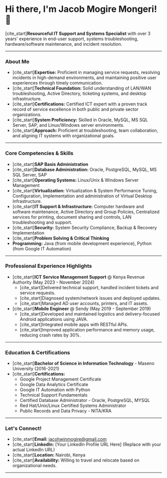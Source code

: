 # Hi there, I'm Jacob Mogire Mongeri! 👋

[cite_start]**Resourceful IT Support and Systems Specialist** with over 3 years' experience in end-user support, systems troubleshooting, hardware/software maintenance, and incident resolution. 

---

### About Me

* [cite_start]**Expertise:** Proficient in managing service requests, resolving incidents in high-demand environments, and maintaining positive user experiences through timely communication. 
* [cite_start]**Technical Foundation:** Solid understanding of LAN/WAN troubleshooting, Active Directory, ticketing systems, and desktop infrastructure. 
* [cite_start]**Certifications:** Certified ICT expert with a proven track record of service excellence in both public and private sector organizations. 
* [cite_start]**System Proficiency:** Skilled in Oracle, MySQL, MS SQL Server, SAP, and Linux/Windows server environments. 
* [cite_start]**Approach:** Proficient at troubleshooting, team collaboration, and aligning IT systems with organizational goals. 

---

### Core Competencies & Skills

* [cite_start]**SAP Basis Administration** 
* [cite_start]**Database Administration:** Oracle, PostgreSQL, MySQL, MS SQL Server, SAP 
* [cite_start]**Operating Systems:** Linux/Unix & Windows Server Management 
* [cite_start]**Virtualization:** Virtualization & System Performance Tuning, Configuration, Implementation and administration of Virtual Desktop Infrastructure. 
* [cite_start]**IT Support & Infrastructure:** Computer hardware and software maintenance, Active Directory and Group Policies, Centralized services for printing, document sharing and controls, LAN troubleshooting and support. 
* [cite_start]**Security:** System Security Compliance, Backup & Recovery Implementation 
* [cite_start]**Problem Solving & Critical Thinking** 
* **Programming:** Java (from mobile development experience), Python (from Google IT Automation)

---

### Professional Experience Highlights

* [cite_start]**ICT Service Management Support** @ Kenya Revenue Authority (May 2023 - November 2024) 
    * [cite_start]Delivered technical support, handled incident tickets and service requests. 
    * [cite_start]Diagnosed system/network issues and deployed updates. 
    * [cite_start]Managed AD user accounts, printers, and IT assets. 
* [cite_start]**Mobile Engineer** @ Sendy (May 2019 - September 2019) 
    * [cite_start]Developed and maintained logistics and delivery-focused Android applications using JAVA. 
    * [cite_start]Integrated mobile apps with RESTful APIs. 
    * [cite_start]Improved application performance and memory usage, reducing crash rates by 30%. 

---

### Education & Certifications

* [cite_start]**Bachelor of Science in Information Technology** - Maseno University (2016-2021) 
* [cite_start]**Certifications:** 
    * Google Project Management Certificate
    * Google Data Analytics Certificate
    * Google IT Automation with Python
    * Technical Support Fundamentals
    * Certified Database Administrator - Oracle, PostgreSQL, MYSQL
    * Red Hat/Unix/Linux Certified Systems Administrator
    * Public Records and Data Privacy - NITA/KRA

---

### Let's Connect!

* [cite_start]**Email:** jacohwinmogire@gmail.com 
* [cite_start]**LinkedIn:** [Your LinkedIn Profile URL Here]  (Replace with your actual LinkedIn URL)
* [cite_start]**Location:** Nairobi, Kenya 
* [cite_start]**Availability:** Willing to travel and relocate based on organizational needs. 

---
